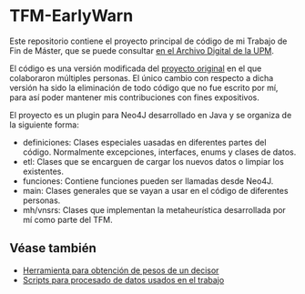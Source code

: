 # TFM-EarlyWarn
Este repositorio contiene el proyecto principal de código de mi Trabajo de Fin de Máster, que se puede consultar [en el Archivo Digital de la UPM](https://oa.upm.es/71403/).

El código es una versión modificada del [proyecto original](https://github.com/Luis-gd/Plugins_TFM) en el que colaboraron múltiples personas. El único cambio con respecto a dicha versión ha sido la eliminación de todo código que no fue escrito por mí, para así poder mantener mis contribuciones con fines expositivos.

El proyecto es un plugin para Neo4J desarrollado en Java y se organiza de la siguiente forma:

- definiciones: Clases especiales uasadas en diferentes partes del código. Normalmente excepciones, interfaces, enums y clases de datos.
- etl: Clases que se encarguen de cargar los nuevos datos o limpiar los existentes.
- funciones: Contiene funciones pueden ser llamadas desde Neo4J.
- main: Clases generales que se vayan a usar en el código de diferentes personas.
- mh/vnsrs: Clases que implementan la metaheurística desarrollada por mí como parte del TFM.

## Véase también
- [Herramienta para obtención de pesos de un decisor](https://github.com/aledomcam/TFM-HerramientaPesos)
- [Scripts para procesado de datos usados en el trabajo](https://github.com/aledomcam/TFM-Scripts)